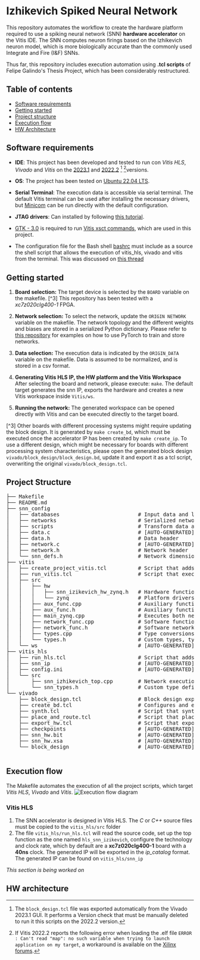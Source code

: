 # Izhikevich Spiked Neural Network
This repository automates the workflow to create the hardware platform required to use a spiking neural network (SNN) **hardware accelerator** on the Vitis IDE. The SNN computes neuron firings based on the Izhikevich neuron model, which is more biologically accurate than the commonly used Integrate and Fire (I&F) SNNs.

Thus far, this repository includes execution automation using **.tcl scripts** of Felipe Galindo's Thesis Project, which has been considerably restructured.

## Table of contents
- [Software requirements](#software-requirements)
- [Getting started](#getting-started)
- [Project structure](#getting-started)
- [Execution flow](#execution-flow)
- [HW Architecture](#hw-architecture)

## Software requirements
* **IDE**: This project has been developed and tested to run con *Vitis HLS*, *Vivado* and *Vitis* on the [2023.1](https://www.xilinx.com/support/download/index.html/content/xilinx/en/downloadNav/vivado-design-tools/2023-1.html) and [2022.2](https://www.xilinx.com/support/download/index.html/content/xilinx/en/downloadNav/vivado-design-tools/2022-2.html) [^1] [^2]versions.
* **OS**: The project has been tested on [Ubuntu 22.04 LTS](https://ubuntu.com/download/desktop).

* **Serial Terminal**: The execution data is accessible via serial terminal. The default Vitis terminal can be used after installing the necessary drivers, but [Minicom](https://help.ubuntu.com/community/Minicom) can be run directly with the default configuration.

* **JTAG drivers**: Can installed by following [this tutorial](https://support.xilinx.com/s/question/0D52E00006iHmaUSAS/how-to-install-jtag-cable-driver-in-ubuntu16045?language=en_US).

* [GTK - 3.0](https://docs.gtk.org/gtk3/) is required to run [Vitis xsct commands](https://docs.xilinx.com/r/en-US/ug1400-vitis-embedded/XSCT-Commands), which are used in this project.

* The configuration file for the Bash shell [bashrc](https://www.gnu.org/software/bash/manual/html_node/Bash-Startup-Files.html) must include as a source the shell script that allows the execution of vitis_hls, vivado and vitis from the terminal. This was discussed on [this thread](https://support.xilinx.com/s/question/0D52E00006hpO2CSAU/how-to-start-with-vivado-in-linux?language=en_US)

[^1]: The `block_design.tcl` file was exported automatically from the Vivado 2023.1 GUI. It performs a Version check that must be manually deleted to run it this scripts on the 2022.2 version. 

[^2]: If Vitis 2022.2 reports the following error when loading the .elf file `ERROR : Can't read "map": no such variable when trying to launch application on my target`, a workaround is available on the [Xilinx forums](https://support.xilinx.com/s/article/000034848?language=en_US).


## Getting started
1. **Board selection:** The target device is selected by the `BOARD` variable on the makefile. [^3] This repository has been tested with a *xc7z020clg400-1* FPGA. 

2. **Network selection:** To select the network, update the `ORIGIN NETWORK` variable on the makefile. 
The network topology and the different weights and biases are stored in a serialized Python dictionary. Please refer to [this repository](https://github.com/des-cei/gaussianReceptiveFieldCalculator) for examples on how to use PyTorch to train and store networks. 

3. **Data selection:** The execution data is indicated by the `ORIGIN_DATA` variable on the makefile. Data is assumed to be normalized, and is stored in a csv format. 

3. **Generating Vitis HLS IP, the HW platform and the Vitis Workspace** After selecting the board and network, please execute: ```make```. The default target generates the snn IP, exports the hardware and creates a new Vitis workspace inside `Vitis/ws`.

4. **Running the network:**  The generated workspace can be opened directly with Vitis and can be executed directly to the target board.

[^3] Other boards with different processing systems might require updating the block design. It is generated by ```make create_bd```, which must be executed once the accelerator IP has been created by ```make create_ip```. To use a different design, which might be necessary for boards with different processing system characteristics, please open the generated block design `vivado/block_design/block_design.bd`, update it and export it as a tcl script, overwriting the original `vivado/block_design.tcl`.

## Project Structure

<pre>
├── Makefile
├── README.md
├── snn_config
│   ├── databases                         # Input data and labels
│   ├── networks                          # Serialized network weights and biases
│   ├── scripts                           # Transform data and network to C sources
│   ├── data.c                            # [AUTO-GENERATED] Data source file
│   ├── data.h                            # Data header
│   ├── network.c                         # [AUTO-GENERATED] Network source file
│   ├── network.h                         # Network header
│   └── snn_defs.h                        # Network dimensions for memory allocation, train/test division
├── vitis
│   ├── create_project_vitis.tcl          # Script that adds the Vitis sources and creates workspace.
│   ├── run_vitis.tcl                     # Script that executes the Vitis App on the target board.
│   ├── src                               
│   │   ├── hw
│   │   │   ├── snn_izikevich_hw_zynq.h   # Hardware functions to configure and execute the network
│   │   │   └── zynq                      # Platform drivers
│   │   ├── aux_func.cpp                  # Auxiliary functions to rate code and measure execution time
│   │   ├── aux_func.h                    # Auxiliary functions header file
│   │   ├── main_zynq.cpp                 # Executes both networks and prints results
│   │   ├── network_func.cpp              # Software functions to configure and execute the network
│   │   ├── network_func.h                # Software network functions header file
│   │   ├── types.cpp                     # Type conversions
│   │   └── types.h                       # Custom types, type conversion header file
│   └── ws                                # [AUTO-GENERATED] Workspace with the generated project
├── vitis_hls
│   ├── run_hls.tcl                       # Script that adds the Vitis HLS sources.
│   ├── snn_ip                            # [AUTO-GENERATED] SNN IP in Vivado catalog mode.
│   ├── config.ini                        # [AUTO-GENERATED] Vitis HLS project config.
│   └── src
│       ├── snn_izhikevich_top.cpp        # Network execution code for HLS.
│       └── snn_types.h                   # Custom type definitions.
└── vivado
    ├── block_design.tcl                  # Block design exported from the Vivado GUI.
    ├── create_bd.tcl                     # Configures and exports the design defined in block_design.
    ├── synth.tcl                         # Script that synthesizes the exported block design.
    ├── place_and_route.tcl               # Script that places and routes the synthesized design.
    ├── export_hw.tcl                     # Script that exports the design.
    ├── checkpoints                       # [AUTO-GENERATED] Checkpoints for synth, opt,place, ...
    ├── snn_hw.bit                        # [AUTO-GENERATED] Design bitstream.
    ├── snn_hw.xsa                        # [AUTO-GENERATED] Design platform (includes the bitstream).
    └── block_design                      # [AUTO-GENERATED] Block design exported by create_bd.
           
</pre>

## Execution flow
The Makefile automates the execution of all the project scripts, which target *Vitis HLS*, *Vivado* and *Vitis*. 
![Execution flow diagram](https://github.com/des-cei/snn_izhikevich/blob/main/docs/accelerator_diagram.png)


### Vitis HLS
1. The SNN accelerator is designed in Vitis HLS. The *C* or *C++* source files must be copied to the `vitis_hls/src` folder
2. The file `vitis_hls/run_hls.tcl` will read the source code, set up the top function as the one named `hls_snn_izikevich`, configure the technology and clock rate, which by default are a **xc7z020clg400-1** board with a **40ns** clock. The generated IP will be exported in the *ip_catalog* format. The generated IP can be found on `vitis_hls/snn_ip`

*This section is being worked on*

## HW architecture
